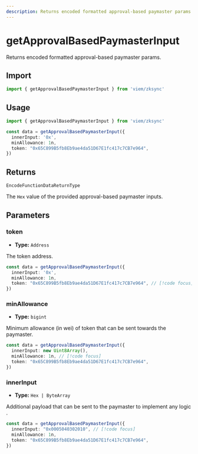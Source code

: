 ```yaml
---
description: Returns encoded formatted approval-based paymaster params.
---
```


# getApprovalBasedPaymasterInput

Returns encoded formatted approval-based paymaster params.

## Import

```ts
import { getApprovalBasedPaymasterInput } from 'viem/zksync'
```

## Usage

```ts
import { getApprovalBasedPaymasterInput } from 'viem/zksync'

const data = getApprovalBasedPaymasterInput({
  innerInput: '0x',
  minAllowance: 1n,
  token: "0x65C899B5fb8Eb9ae4da51D67E1fc417c7CB7e964",
})
```

## Returns

`EncodeFunctionDataReturnType`

The `Hex` value of the provided approval-based paymaster inputs.

## Parameters

### token

- **Type:** `Address`

The token address.

```ts
const data = getApprovalBasedPaymasterInput({
  innerInput: '0x',
  minAllowance: 1n,
  token: "0x65C899B5fb8Eb9ae4da51D67E1fc417c7CB7e964", // [!code focus]
})
```

### minAllowance

- **Type:** `bigint`

Minimum allowance (in wei) of token that can be sent towards the paymaster.

```ts
const data = getApprovalBasedPaymasterInput({
  innerInput: new Uint8Array(),
  minAllowance: 1n, // [!code focus]
  token: "0x65C899B5fb8Eb9ae4da51D67E1fc417c7CB7e964",
})
```

### innerInput

- **Type:** `Hex | ByteArray`

Additional payload that can be sent to the paymaster to implement any logic .

```ts
const data = getApprovalBasedPaymasterInput({
  innerInput: "0x0005040302010", // [!code focus]
  minAllowance: 1n, 
  token: "0x65C899B5fb8Eb9ae4da51D67E1fc417c7CB7e964",
})
```
